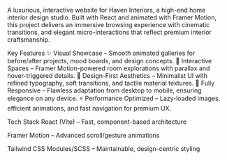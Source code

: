 A luxurious, interactive website for Haven Interiors, a high-end home interior design studio. Built with React and animated with Framer Motion, this project delivers an immersive browsing experience with cinematic transitions, and elegant micro-interactions that reflect premium interior craftsmanship.

Key Features
✨ Visual Showcase – Smooth animated galleries for before/after projects, mood boards, and design concepts.
🏡 Interactive Spaces – Framer Motion-powered room explorations with parallax and hover-triggered details.
🎨 Design-First Aesthetics – Minimalist UI with refined typography, soft transitions, and tactile material textures.
📱 Fully Responsive – Flawless adaptation from desktop to mobile, ensuring elegance on any device.
⚡ Performance Optimized – Lazy-loaded images, efficient animations, and fast navigation for premium UX.

Tech Stack
React (Vite) – Fast, component-based architecture

Framer Motion – Advanced scroll/gesture animations

Tailwind CSS Modules/SCSS – Maintainable, design-centric styling
